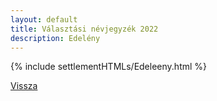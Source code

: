 ```yaml
---
layout: default
title: Választási névjegyzék 2022
description: Edelény
---
```


{% include settlementHTMLs/Edeleeny.html %}

[Vissza](../)